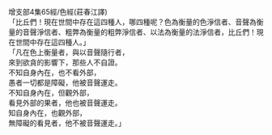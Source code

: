 增支部4集65經/色經(莊春江譯)  
「比丘們！現在世間中存在這四種人，哪四種呢？色為衡量的色淨信者、音聲為衡量的音聲淨信者、粗弊為衡量的粗弊淨信者、以法為衡量的法淨信者，比丘們！現在世間中存在這四種人。」  
「凡在色上衡量者，與以音聲隨行者，  
來到欲貪的影響下，那些人不自證。  
不知自身內在，也不看外部，  
愚者一切都是障礙，他被音聲運走。  
不知自身內在，但觀外部，  
看見外部的果者，他也被音聲運走。  
知自身內在，也觀外部，  
無障礙的看見者，他不被音聲運走。」  
  
  
